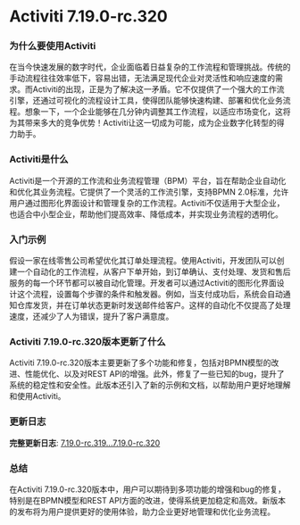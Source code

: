 # Activiti 7.19.0-rc.320
### 为什么要使用Activiti

在当今快速发展的数字时代，企业面临着日益复杂的工作流程和管理挑战。传统的手动流程往往效率低下，容易出错，无法满足现代企业对灵活性和响应速度的需求。而Activiti的出现，正是为了解决这一矛盾。它不仅提供了一个强大的工作流引擎，还通过可视化的流程设计工具，使得团队能够快速构建、部署和优化业务流程。想象一下，一个企业能够在几分钟内调整其工作流程，以适应市场变化，这将为其带来多大的竞争优势！Activiti让这一切成为可能，成为企业数字化转型的得力助手。

### Activiti是什么

Activiti是一个开源的工作流和业务流程管理（BPM）平台，旨在帮助企业自动化和优化其业务流程。它提供了一个灵活的工作流引擎，支持BPMN 2.0标准，允许用户通过图形化界面设计和管理复杂的工作流程。Activiti不仅适用于大型企业，也适合中小型企业，帮助他们提高效率、降低成本，并实现业务流程的透明化。

### 入门示例

假设一家在线零售公司希望优化其订单处理流程。使用Activiti，开发团队可以创建一个自动化的工作流程，从客户下单开始，到订单确认、支付处理、发货和售后服务的每一个环节都可以被自动化管理。开发者可以通过Activiti的图形化界面设计这个流程，设置每个步骤的条件和触发器。例如，当支付成功后，系统会自动通知仓库发货，并在订单状态更新时发送邮件给客户。这样的自动化不仅提高了处理速度，还减少了人为错误，提升了客户满意度。

### Activiti 7.19.0-rc.320版本更新了什么

Activiti 7.19.0-rc.320版本主要更新了多个功能和修复，包括对BPMN模型的改进、性能优化、以及对REST API的增强。此外，修复了一些已知的bug，提升了系统的稳定性和安全性。此版本还引入了新的示例和文档，以帮助用户更好地理解和使用Activiti。

### 更新日志

**完整更新日志**: [7.19.0-rc.319...7.19.0-rc.320](https://github.com/Activiti/Activiti/compare/7.19.0-rc.319...7.19.0-rc.320)

### 总结

在Activiti 7.19.0-rc.320版本中，用户可以期待到多项功能的增强和bug的修复，特别是在BPMN模型和REST API方面的改进，使得系统更加稳定和高效。新版本的发布将为用户提供更好的使用体验，助力企业更好地管理和优化业务流程。